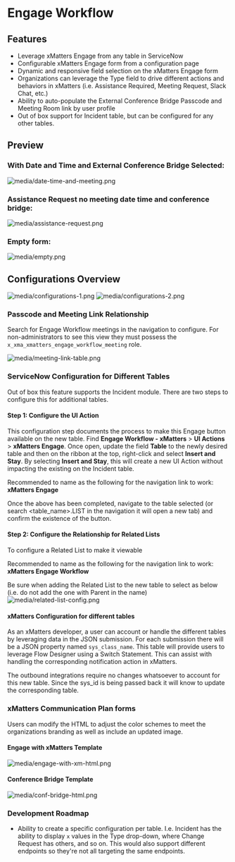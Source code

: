 # Engage Workflow

## Features
* Leverage xMatters Engage from any table in ServiceNow
* Configurable xMatters Engage form from a configuration page
* Dynamic and responsive field selection on the xMatters Engage form
* Organizations can leverage the Type field to drive different actions and behaviors in xMatters (i.e. Assistance Required, Meeting Request, Slack Chat, etc.)
* Ability to auto-populate the External Conference Bridge Passcode and Meeting Room link by user profile
* Out of box support for Incident table, but can be configured for any other tables.

## Preview
### With Date and Time and External Conference Bridge Selected:

![media/date-time-and-meeting.png](media/date-time-and-meeting.png)

### Assistance Request no meeting date time and conference bridge:

![media/assistance-request.png](media/assistance-request.png)

### Empty form:

![media/empty.png](media/empty.png)

## Configurations Overview
![media/configurations-1.png](media/configurations-1.png)
![media/configurations-2.png](media/configurations-2.png)

### Passcode and Meeting Link Relationship
Search for Engage Workflow meetings in the navigation to configure. For non-administrators to see this view they must possess the `x_xma_xmatters_engage_workflow_meeting` role.

![media/meeting-link-table.png](media/meeting-link-table.png)

### ServiceNow Configuration for Different Tables
Out of box this feature supports the Incident module. There are two steps to configure this for additional tables.

#### Step 1: Configure the UI Action
This configuration step documents the process to make this Engage button available on the new table. Find **Engage Workflow - xMatters** > **UI Actions** > **xMatters Engage**. Once open, update the field **Table** to the newly desired table and then on the ribbon at the top, right-click and select **Insert and Stay**. By selecting **Insert and Stay**, this will create a new UI Action without impacting the existing on the Incident table.

Recommended to name as the following for the navigation link to work: **xMatters Engage**

Once the above has been completed, navigate to the table selected (or search <table_name>.LIST in the navigation it will open a new tab) and confirm the existence of the button.

#### Step 2: Configure the Relationship for Related Lists
To configure a Related List to make it viewable

Recommended to name as the following for the navigation link to work: **xMatters Engage Workflow**

Be sure when adding the Related List to the new table to select as below (i.e. do not add the one with Parent in the name)
![media/related-list-config.png](media/related-list-config.png)

#### xMatters Configuration for different tables

As an xMatters developer, a user can account or handle the different tables by leveraging data in the JSON submission. For each submission there will be a JSON property named `sys_class_name`. This table will provide users to leverage Flow Designer using a Switch Statement. This can assist with handling the corresponding notification action in xMatters.

The outbound integrations require no changes whatsoever to account for this new table. Since the sys_id is being passed back it will know to update the corresponding table.

### xMatters Communication Plan forms
Users can modify the HTML to adjust the color schemes to meet the organizations branding as well as include an updated image.

#### Engage with xMatters Template

![media/engage-with-xm-html.png](media/engage-with-xm-html.png)

#### Conference Bridge Template

![media/conf-bridge-html.png](media/conf-bridge-html.png)

### Development Roadmap
* Ability to create a specific configuration per table. I.e. Incident has the ability to display `x` values in the Type drop-down, where Change Request has others, and so on. This would also support different endpoints so they're not all targeting the same endpoints.
